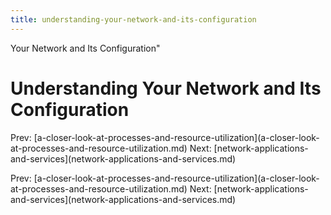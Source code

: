 ```yaml
---
title: understanding-your-network-and-its-configuration
---
```


Your Network and Its Configuration\"

# Understanding Your Network and Its Configuration

Prev:
\[a-closer-look-at-processes-and-resource-utilization](a-closer-look-at-processes-and-resource-utilization.md)
Next:
\[network-applications-and-services](network-applications-and-services.md)

Prev:
\[a-closer-look-at-processes-and-resource-utilization](a-closer-look-at-processes-and-resource-utilization.md)
Next:
\[network-applications-and-services](network-applications-and-services.md)

